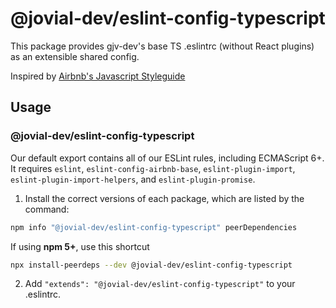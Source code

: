 # @jovial-dev/eslint-config-typescript

This package provides gjv-dev's base TS .eslintrc (without React plugins) as an extensible shared config.

Inspired by [Airbnb's Javascript Styleguide](https://github.com/airbnb/javascript)

## Usage

### @jovial-dev/eslint-config-typescript

Our default export contains all of our ESLint rules, including ECMAScript 6+.
It requires `eslint`, `eslint-config-airbnb-base`, `eslint-plugin-import`, `eslint-plugin-import-helpers`, and `eslint-plugin-promise`.

1. Install the correct versions of each package, which are listed by the command:

  ```sh
  npm info "@jovial-dev/eslint-config-typescript" peerDependencies
  ```

  If using **npm 5+**, use this shortcut

  ```sh
  npx install-peerdeps --dev @jovial-dev/eslint-config-typescript
  ```

2. Add `"extends": "@jovial-dev/eslint-config-typescript"` to your .eslintrc.
